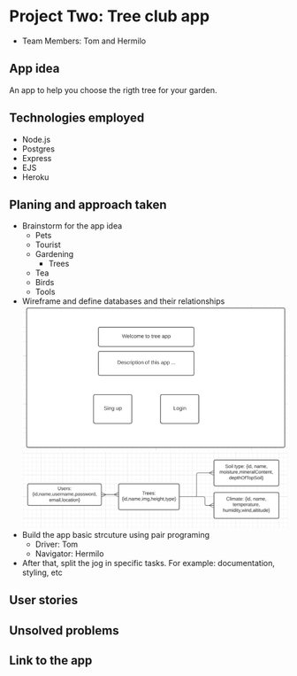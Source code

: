 # Project Two: Tree club app

* Team Members: Tom and Hermilo

## App idea

An app to help you choose the rigth tree for your garden.

## Technologies employed

* Node.js
* Postgres
* Express
* EJS
* Heroku

## Planing and approach taken

* Brainstorm for the app idea
    + Pets
    + Tourist
    + Gardening
        - Trees
    + Tea
    + Birds
    + Tools
* Wireframe and define databases and their relationships
![Wireframe](./documentation/wireframe.png)
![Databases](./documentation/tree_databases.png)
* Build the app basic strcuture using pair programing
    + Driver: Tom
    + Navigator: Hermilo
* After that, split the jog in specific tasks. For example: documentation, styling, etc

## User stories




## Unsolved problems

## Link to the app
